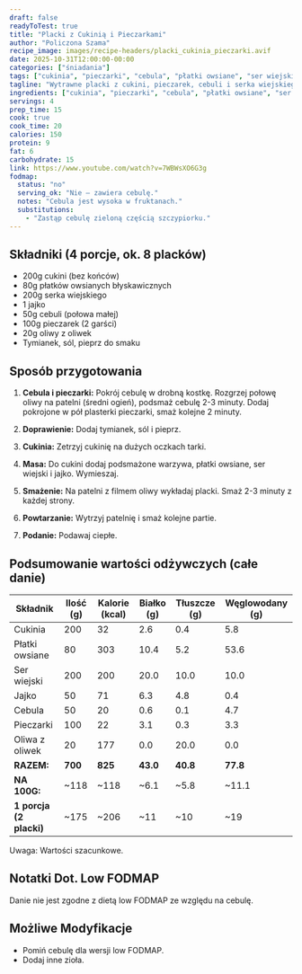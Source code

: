 ```yaml
---
draft: false
readyToTest: true
title: "Placki z Cukinią i Pieczarkami"
author: "Policzona Szama"
recipe_image: images/recipe-headers/placki_cukinia_pieczarki.avif
date: 2025-10-31T12:00:00-00:00
categories: ["śniadania"]
tags: ["cukinia", "pieczarki", "cebula", "płatki owsiane", "ser wiejski", "jajko", "tymianek", "oliwa z oliwek"]
tagline: "Wytrawne placki z cukini, pieczarek, cebuli i serka wiejskiego, aromatyczne i miękkie."
ingredients: ["cukinia", "pieczarki", "cebula", "płatki owsiane", "ser wiejski", "jajko", "oliwa z oliwek"]
servings: 4
prep_time: 15
cook: true
cook_time: 20
calories: 150
protein: 9
fat: 6
carbohydrate: 15
link: https://www.youtube.com/watch?v=7WBWsXO6G3g
fodmap:
  status: "no"
  serving_ok: "Nie – zawiera cebulę."
  notes: "Cebula jest wysoka w fruktanach."
  substitutions:
    - "Zastąp cebulę zieloną częścią szczypiorku."
---
```


## Składniki (4 porcje, ok. 8 placków)

- 200g cukini (bez końców)
- 80g płatków owsianych błyskawicznych
- 200g serka wiejskiego
- 1 jajko
- 50g cebuli (połowa małej)
- 100g pieczarek (2 garści)
- 20g oliwy z oliwek
- Tymianek, sól, pieprz do smaku

## Sposób przygotowania

1. **Cebula i pieczarki:** Pokrój cebulę w drobną kostkę. Rozgrzej połowę oliwy na patelni (średni ogień), podsmaż cebulę 2-3 minuty. Dodaj pokrojone w pół plasterki pieczarki, smaż kolejne 2 minuty.

2. **Doprawienie:** Dodaj tymianek, sól i pieprz.

3. **Cukinia:** Zetrzyj cukinię na dużych oczkach tarki.

4. **Masa:** Do cukini dodaj podsmażone warzywa, płatki owsiane, ser wiejski i jajko. Wymieszaj.

5. **Smażenie:** Na patelni z filmem oliwy wykładaj placki. Smaż 2-3 minuty z każdej strony.

6. **Powtarzanie:** Wytrzyj patelnię i smaż kolejne partie.

7. **Podanie:** Podawaj ciepłe.

## Podsumowanie wartości odżywczych (całe danie)

| Składnik              | Ilość (g) | Kalorie (kcal) | Białko (g) | Tłuszcze (g) | Węglowodany (g) |
|-----------------------|-----------|----------------|------------|--------------|-----------------|
| Cukinia               | 200       | 32             | 2.6        | 0.4          | 5.8             |
| Płatki owsiane        | 80        | 303            | 10.4       | 5.2          | 53.6            |
| Ser wiejski           | 200       | 200            | 20.0       | 10.0         | 10.0            |
| Jajko                 | 50        | 71             | 6.3        | 4.8          | 0.4             |
| Cebula                | 50        | 20             | 0.6        | 0.1          | 4.7             |
| Pieczarki             | 100       | 22             | 3.1        | 0.3          | 3.3             |
| Oliwa z oliwek        | 20        | 177            | 0.0        | 20.0         | 0.0             |
| **RAZEM:**            | **700**   | **825**        | **43.0**   | **40.8**     | **77.8**        |
| **NA 100G:**          | ~118      | ~118           | ~6.1       | ~5.8         | ~11.1           |
| **1 porcja (2 placki)**| ~175      | ~206           | ~11        | ~10          | ~19            |

Uwaga: Wartości szacunkowe.

## Notatki Dot. Low FODMAP

Danie nie jest zgodne z dietą low FODMAP ze względu na cebulę.

## Możliwe Modyfikacje

- Pomiń cebulę dla wersji low FODMAP.
- Dodaj inne zioła.
